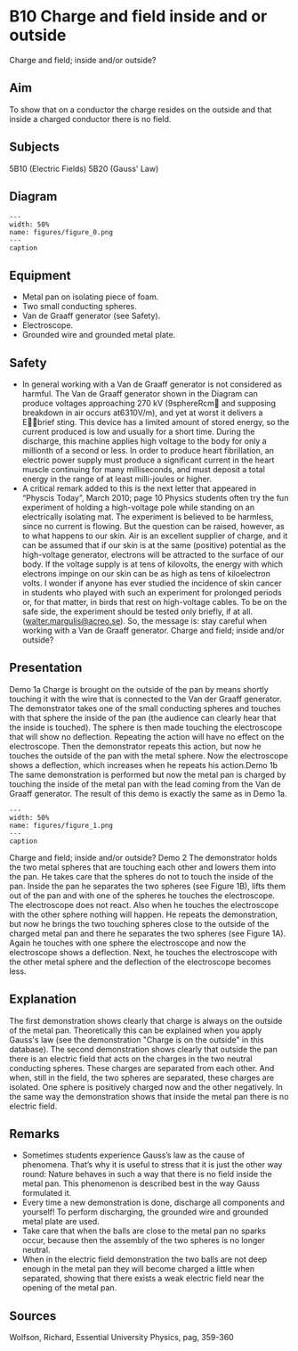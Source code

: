 # B10 Charge and field inside and or outside 
 Charge and field; inside and/or outside?   
  
## Aim   
 To show that on a conductor the charge resides on the outside and that inside a charged conductor there is no field.    
  
## Subjects   
 5B10 (Electric Fields) 5B20 (Gauss' Law)   
  
## Diagram   
   
```{figure} figures/figure_0.png  
---  
width: 50%  
name: figures/figure_0.png  
---  
caption  
``` 
     
  
## Equipment   
 
 *  Metal pan on isolating piece of foam. 
 *  Two small conducting spheres. 
 *  Van de Graaff generator (see Safety). 
 *  Electroscope. 
 *  Grounded wire and grounded metal plate.   
  
## Safety   
 
 *  In general working with a Van de Graaff generator is not considered as harmful. The Van de Graaff generator shown in the Diagram can produce voltages approaching 270 kV (9sphereRcm and supposing breakdown in air occurs at6310V/m), and yet at worst it delivers a Ebrief sting. This device has a limited amount of stored energy, so the current produced is low and usually for a short time. During the discharge, this machine applies high voltage to the body for only a millionth of a second or less. In order to produce heart fibrillation, an electric power supply must produce a significant current in the heart muscle continuing for many milliseconds, and must deposit a total energy in the range of at least milli-joules or higher.  
 *  A critical remark added to this is the next letter that appeared in “Physcis Today”, March 2010; page 10 Physics students often try the fun experiment of holding a high-voltage pole while standing on an electrically isolating mat. The experiment is believed to be harmless, since no current is flowing. But the question can be raised, however, as to what happens to our skin. Air is an excellent supplier of charge, and it can be assumed that if our skin is at the same (positive) potential as the high-voltage generator, electrons will be attracted to the surface of our body. If the voltage supply is at tens of kilovolts, the energy with which electrons impinge on our skin can be as high as tens of kiloelectron volts. I wonder if anyone has ever studied the incidence of skin cancer in students who played with such an experiment for prolonged periods or, for that matter, in birds that rest on high-voltage cables. To be on the safe side, the experiment should be tested only briefly, if at all. (walter.margulis@acreo.se).                          So, the message is: stay careful when working with a Van de Graaff generator. Charge and field; inside and/or outside?
    
  
## Presentation   
 Demo 1a Charge is brought on the outside of the pan by means shortly touching it with the wire that is connected to the Van der Graaff generator. The demonstrator takes one of the small conducting spheres and touches with that sphere the inside of the pan (the audience can clearly hear that the inside is touched). The sphere is then made touching the electroscope that will show no deflection. Repeating the action will have no effect on the electroscope. Then the demonstrator repeats this action, but now he touches the outside of the pan with the metal sphere. Now the electroscope shows a deflection, which increases when he repeats his action.Demo 1b The same demonstration is performed but now the metal pan is charged by touching the inside of the metal pan with the lead coming from the Van de Graaff generator. The result of this demo is exactly the same as in Demo 1a.     
```{figure} figures/figure_1.png  
---  
width: 50%  
name: figures/figure_1.png  
---  
caption  
``` 
 Charge and field; inside and/or outside?  Demo 2 The demonstrator holds the two metal spheres that are touching each other and lowers them into the pan. He takes care that the spheres do not to touch the inside of the pan. Inside the pan he separates the two spheres (see Figure 1B), lifts them out of the pan and with one of the spheres he touches the electroscope. The electroscope does not react. Also when he touches the electroscope with the other sphere nothing will happen. He repeats the demonstration, but now he brings the two touching spheres close to the outside of the charged metal pan and there he separates the two spheres (see Figure 1A). Again he touches with one sphere the electroscope and now the electroscope shows a deflection. Next, he touches the electroscope with the other metal sphere and the deflection of the electroscope becomes less.   
  
## Explanation   
 The first demonstration shows clearly that charge is always on the outside of the metal pan. Theoretically this can be explained when you apply Gauss's law (see the demonstration "Charge is on the outside" in this database). The second demonstration shows clearly that outside the pan there is an electric field that acts on the charges in the two neutral conducting spheres. These charges are separated from each other. And when, still in the field, the two spheres are separated, these charges are isolated. One sphere is positively charged now and the other negatively. In the same way the demonstration shows that inside the metal pan there is no electric field.    
  
## Remarks   
 
 *  Sometimes students experience Gauss’s law as the cause of phenomena. That’s why it is useful to stress that it is just the other way round: Nature behaves in such a way that there is no field inside the metal pan. This phenomenon is described best in the way Gauss formulated it.  
 *  Every time a new demonstration is done, discharge all components and yourself! To perform discharging, the grounded wire and grounded metal plate are used. 
 *  Take care that when the balls are close to the metal pan no sparks occur, because then the assembly of the two spheres is no longer neutral. 
 *  When in the electric field demonstration the two balls are not deep enough in the metal pan they will become charged a little when separated, showing that there exists a weak electric field near the opening of the metal pan.
   
  
## Sources   
 Wolfson, Richard, Essential University Physics, pag, 359-360   